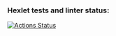 ### Hexlet tests and linter status:
[![Actions Status](https://github.com/VladikSmith/qa-engineer-project-84/actions/workflows/hexlet-check.yml/badge.svg)](https://github.com/VladikSmith/qa-engineer-project-84/actions)